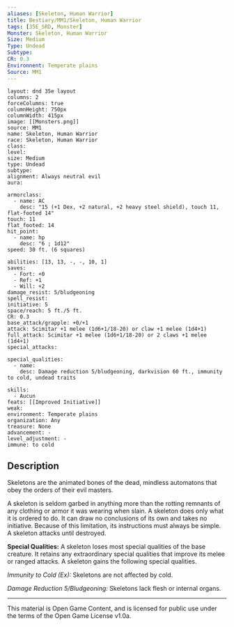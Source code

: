 ```yaml
---
aliases: [Skeleton, Human Warrior]
title: Bestiary/MM1/Skeleton, Human Warrior
tags: [35E_SRD, Monster]
Monster: Skeleton, Human Warrior
Size: Medium
Type: Undead
Subtype: 
CR: 0.3
Environnent: Temperate plains
Source: MM1
---
```


```statblock
layout: dnd 35e layout
columns: 2
forceColumns: true
columnHeight: 750px
columnWidth: 415px
image: [[Monsters.png]]
source: MM1
name: Skeleton, Human Warrior
race: Skeleton, Human Warrior
class: 
level: 
size: Medium
type: Undead
subtype: 
alignment: Always neutral evil
aura: 

armorclass:
  - name: AC
    desc: "15 (+1 Dex, +2 natural, +2 heavy steel shield), touch 11, flat-footed 14"
touch: 11
flat_footed: 14
hit_point:
  - name: hp
    desc: "6 ; 1d12"
speed: 30 ft. (6 squares)

abilities: [13, 13, -, -, 10, 1]
saves:
  - Fort: +0
  - Ref: +1
  - Will: +2
damage_resist: 5/bludgeoning
spell_resist: 
initiative: 5
space/reach: 5 ft./5 ft.
CR: 0.3
base_attack/grapple: +0/+1
attack: Scimitar +1 melee (1d6+1/18-20) or claw +1 melee (1d4+1)
full_attack: Scimitar +1 melee (1d6+1/18-20) or 2 claws +1 melee (1d4+1)
special_attacks: 

special_qualities:
  - name: 
    desc: Damage reduction 5/bludgeoning, darkvision 60 ft., immunity to cold, undead traits

skills:
  - Aucun
feats: [[Improved Initiative]]
weak: 
environment: Temperate plains
organization: Any
treasure: None
advancement: -
level_adjustment: -
immune: to cold
```

## Description

<p>Skeletons are the animated bones of the dead, mindless automatons that obey the orders of their evil masters.</p>
<p>A skeleton is seldom garbed in anything more than the rotting remnants of any clothing or armor it was wearing when slain. A skeleton does only what it is ordered to do. It can draw no conclusions of its own and takes no initiative. Because of this limitation, its instructions must always be simple. A skeleton attacks until destroyed.</p>
<p>
            <b>Special Qualities:</b> A skeleton loses most special qualities of the base creature. It retains any extraordinary special qualities that improve its melee or ranged attacks. A skeleton gains the following special qualities.</p>
<p>
            <i>Immunity to Cold (Ex):</i> Skeletons are not affected by cold.</p>
<p>
            <i>Damage Reduction 5/Bludgeoning:</i> Skeletons lack flesh or internal organs.</p>

---

This material is Open Game Content, and is licensed for public use under
the terms of the Open Game License v1.0a.
